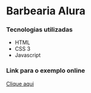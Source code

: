 # Barbearia Alura

### Tecnologias utilizadas

- HTML
- CSS 3
- Javascript

### Link para o exemplo online

[Clique aqui ](https://barbearia-alura-site.netlify.app)
